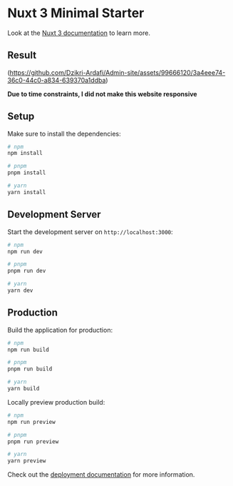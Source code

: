 # Nuxt 3 Minimal Starter

Look at the [Nuxt 3 documentation](https://nuxt.com/docs/getting-started/introduction) to learn more.
## Result

(https://github.com/Dzikri-Ardafi/Admin-site/assets/99666120/3a4eee74-36c0-44c0-a834-639370a1ddba)

**Due to time constraints, I did not make this website responsive**

## Setup

Make sure to install the dependencies:

```bash
# npm
npm install

# pnpm
pnpm install

# yarn
yarn install
```

## Development Server

Start the development server on `http://localhost:3000`:

```bash
# npm
npm run dev

# pnpm
pnpm run dev

# yarn
yarn dev
```

## Production

Build the application for production:

```bash
# npm
npm run build

# pnpm
pnpm run build

# yarn
yarn build
```

Locally preview production build:

```bash
# npm
npm run preview

# pnpm
pnpm run preview

# yarn
yarn preview
```

Check out the [deployment documentation](https://nuxt.com/docs/getting-started/deployment) for more information.
